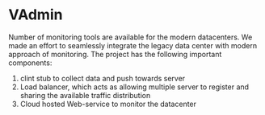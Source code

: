 # VAdmin
Number of monitoring tools are available for the modern datacenters. We made an effort to seamlessly integrate the legacy data center with modern approach of monitoring.
The project has the following important components:
  1. clint stub to collect data and push towards server
  2. Load balancer, which acts as allowing multiple server to register and sharing the available traffic distribution
  3. Cloud hosted Web-service to monitor the datacenter 
